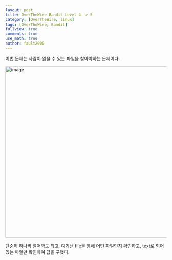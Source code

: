 ```yaml
---
layout: post
title: OverTheWire Bandit Level 4 -> 5
category: [OverTheWire, linux]
tags: [OverTheWire, Bandit]
fullview: true
comments: true
use_math: true
author: fault2000
---
```


이번 문제는 사람이 읽을 수 있는 파일을 찾아야하는 문제이다.

<img width="537" alt="image" src="https://user-images.githubusercontent.com/73513005/190485315-92849cbc-a52d-4952-92c9-af3469fbb95d.png">

단순히 하나씩 열어봐도 되고, 여기선 file을 통해 어떤 파일인지 확인하고, text로 되어있는 파일만 확인하여 답을 구했다.